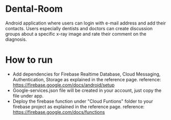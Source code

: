 # Dental-Room
Android application where users can login with e-mail address and add their contacts. Users especially dentists and doctors can create discussion groups about a specific x-ray image and rate their comment on the diagnosis.

# How to run
* Add dependencies for Firebase Realtime Database, Cloud Messaging, Authentication, Storage as explained in the reference page. 
reference: https://firebase.google.com/docs/android/setup
* Google-services.json file will be created in your account, just copy the file under app.
* Deploy the firebase function under "Cloud Funtions" folder to your firebase project as explained in the reference page. 
reference: https://firebase.google.com/docs/functions
